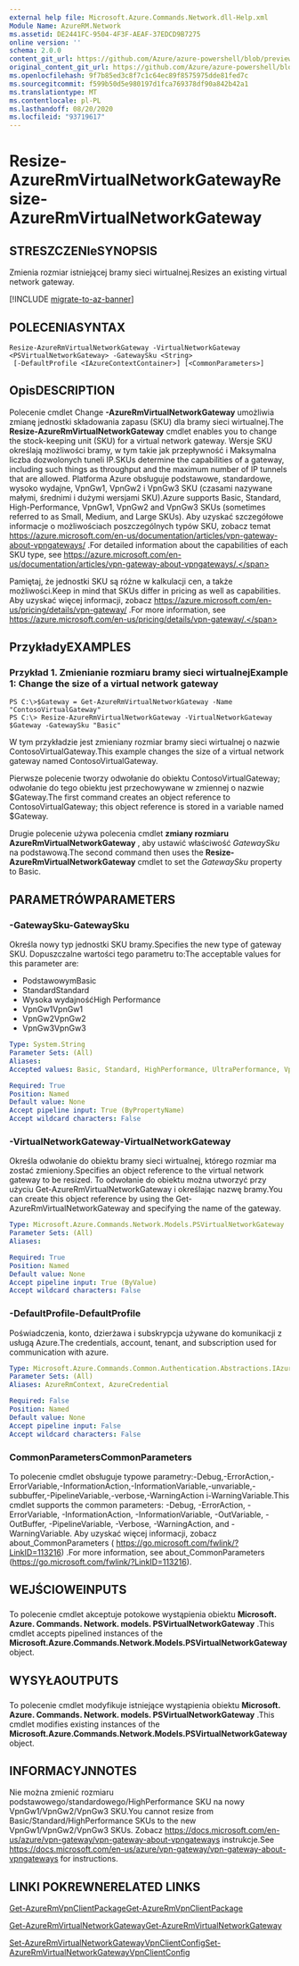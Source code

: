 ```yaml
---
external help file: Microsoft.Azure.Commands.Network.dll-Help.xml
Module Name: AzureRM.Network
ms.assetid: DE2441FC-9504-4F3F-AEAF-37EDCD9B7275
online version: ''
schema: 2.0.0
content_git_url: https://github.com/Azure/azure-powershell/blob/preview/src/ResourceManager/Network/Commands.Network/help/Resize-AzureRmVirtualNetworkGateway.md
original_content_git_url: https://github.com/Azure/azure-powershell/blob/preview/src/ResourceManager/Network/Commands.Network/help/Resize-AzureRmVirtualNetworkGateway.md
ms.openlocfilehash: 9f7b85ed3c8f7c1c64ec89f8575975dde81fed7c
ms.sourcegitcommit: f599b50d5e980197d1fca769378df90a842b42a1
ms.translationtype: MT
ms.contentlocale: pl-PL
ms.lasthandoff: 08/20/2020
ms.locfileid: "93719617"
---
```

# <span data-ttu-id="b9758-101">Resize-AzureRmVirtualNetworkGateway</span><span class="sxs-lookup"><span data-stu-id="b9758-101">Resize-AzureRmVirtualNetworkGateway</span></span>

## <span data-ttu-id="b9758-102">STRESZCZENIe</span><span class="sxs-lookup"><span data-stu-id="b9758-102">SYNOPSIS</span></span>
<span data-ttu-id="b9758-103">Zmienia rozmiar istniejącej bramy sieci wirtualnej.</span><span class="sxs-lookup"><span data-stu-id="b9758-103">Resizes an existing virtual network gateway.</span></span>

[!INCLUDE [migrate-to-az-banner](../../includes/migrate-to-az-banner.md)]

## <span data-ttu-id="b9758-104">POLECENIA</span><span class="sxs-lookup"><span data-stu-id="b9758-104">SYNTAX</span></span>

```
Resize-AzureRmVirtualNetworkGateway -VirtualNetworkGateway <PSVirtualNetworkGateway> -GatewaySku <String>
 [-DefaultProfile <IAzureContextContainer>] [<CommonParameters>]
```

## <span data-ttu-id="b9758-105">Opis</span><span class="sxs-lookup"><span data-stu-id="b9758-105">DESCRIPTION</span></span>
<span data-ttu-id="b9758-106">Polecenie cmdlet Change **-AzureRmVirtualNetworkGateway** umożliwia zmianę jednostki składowania zapasu (SKU) dla bramy sieci wirtualnej.</span><span class="sxs-lookup"><span data-stu-id="b9758-106">The **Resize-AzureRmVirtualNetworkGateway** cmdlet enables you to change the stock-keeping unit (SKU) for a virtual network gateway.</span></span>
<span data-ttu-id="b9758-107">Wersje SKU określają możliwości bramy, w tym takie jak przepływność i Maksymalna liczba dozwolonych tuneli IP.</span><span class="sxs-lookup"><span data-stu-id="b9758-107">SKUs determine the capabilities of a gateway, including such things as throughput and the maximum number of IP tunnels that are allowed.</span></span>
<span data-ttu-id="b9758-108">Platforma Azure obsługuje podstawowe, standardowe, wysoko wydajne, VpnGw1, VpnGw2 i VpnGw3 SKU (czasami nazywane małymi, średnimi i dużymi wersjami SKU).</span><span class="sxs-lookup"><span data-stu-id="b9758-108">Azure supports Basic, Standard, High-Performance, VpnGw1, VpnGw2 and VpnGw3 SKUs (sometimes referred to as Small, Medium, and Large SKUs).</span></span>
<span data-ttu-id="b9758-109">Aby uzyskać szczegółowe informacje o możliwościach poszczególnych typów SKU, zobacz temat https://azure.microsoft.com/en-us/documentation/articles/vpn-gateway-about-vpngateways/ .</span><span class="sxs-lookup"><span data-stu-id="b9758-109">For detailed information about the capabilities of each SKU type, see https://azure.microsoft.com/en-us/documentation/articles/vpn-gateway-about-vpngateways/.</span></span>

<span data-ttu-id="b9758-110">Pamiętaj, że jednostki SKU są różne w kalkulacji cen, a także możliwości.</span><span class="sxs-lookup"><span data-stu-id="b9758-110">Keep in mind that SKUs differ in pricing as well as capabilities.</span></span>
<span data-ttu-id="b9758-111">Aby uzyskać więcej informacji, zobacz https://azure.microsoft.com/en-us/pricing/details/vpn-gateway/ .</span><span class="sxs-lookup"><span data-stu-id="b9758-111">For more information, see https://azure.microsoft.com/en-us/pricing/details/vpn-gateway/.</span></span>

## <span data-ttu-id="b9758-112">Przykłady</span><span class="sxs-lookup"><span data-stu-id="b9758-112">EXAMPLES</span></span>

### <span data-ttu-id="b9758-113">Przykład 1. Zmienianie rozmiaru bramy sieci wirtualnej</span><span class="sxs-lookup"><span data-stu-id="b9758-113">Example 1: Change the size of a virtual network gateway</span></span>
```
PS C:\>$Gateway = Get-AzureRmVirtualNetworkGateway -Name "ContosoVirtualGateway"
PS C:\> Resize-AzureRmVirtualNetworkGateway -VirtualNetworkGateway $Gateway -GatewaySku "Basic"
```

<span data-ttu-id="b9758-114">W tym przykładzie jest zmieniany rozmiar bramy sieci wirtualnej o nazwie ContosoVirtualGateway.</span><span class="sxs-lookup"><span data-stu-id="b9758-114">This example changes the size of a virtual network gateway named ContosoVirtualGateway.</span></span>

<span data-ttu-id="b9758-115">Pierwsze polecenie tworzy odwołanie do obiektu ContosoVirtualGateway; odwołanie do tego obiektu jest przechowywane w zmiennej o nazwie $Gateway.</span><span class="sxs-lookup"><span data-stu-id="b9758-115">The first command creates an object reference to ContosoVirtualGateway; this object reference is stored in a variable named $Gateway.</span></span>

<span data-ttu-id="b9758-116">Drugie polecenie używa polecenia cmdlet **zmiany rozmiaru AzureRmVirtualNetworkGateway** , aby ustawić właściwość *GatewaySku* na podstawową.</span><span class="sxs-lookup"><span data-stu-id="b9758-116">The second command then uses the **Resize-AzureRmVirtualNetworkGateway** cmdlet to set the *GatewaySku* property to Basic.</span></span>

## <span data-ttu-id="b9758-117">PARAMETRÓW</span><span class="sxs-lookup"><span data-stu-id="b9758-117">PARAMETERS</span></span>

### <span data-ttu-id="b9758-118">-GatewaySku</span><span class="sxs-lookup"><span data-stu-id="b9758-118">-GatewaySku</span></span>
<span data-ttu-id="b9758-119">Określa nowy typ jednostki SKU bramy.</span><span class="sxs-lookup"><span data-stu-id="b9758-119">Specifies the new type of gateway SKU.</span></span>
<span data-ttu-id="b9758-120">Dopuszczalne wartości tego parametru to:</span><span class="sxs-lookup"><span data-stu-id="b9758-120">The acceptable values for this parameter are:</span></span>

- <span data-ttu-id="b9758-121">Podstawowym</span><span class="sxs-lookup"><span data-stu-id="b9758-121">Basic</span></span>
- <span data-ttu-id="b9758-122">Standard</span><span class="sxs-lookup"><span data-stu-id="b9758-122">Standard</span></span>
- <span data-ttu-id="b9758-123">Wysoka wydajność</span><span class="sxs-lookup"><span data-stu-id="b9758-123">High Performance</span></span>
- <span data-ttu-id="b9758-124">VpnGw1</span><span class="sxs-lookup"><span data-stu-id="b9758-124">VpnGw1</span></span>
- <span data-ttu-id="b9758-125">VpnGw2</span><span class="sxs-lookup"><span data-stu-id="b9758-125">VpnGw2</span></span>
- <span data-ttu-id="b9758-126">VpnGw3</span><span class="sxs-lookup"><span data-stu-id="b9758-126">VpnGw3</span></span>

```yaml
Type: System.String
Parameter Sets: (All)
Aliases: 
Accepted values: Basic, Standard, HighPerformance, UltraPerformance, VpnGw1, VpnGw2, VpnGw3

Required: True
Position: Named
Default value: None
Accept pipeline input: True (ByPropertyName)
Accept wildcard characters: False
```

### <span data-ttu-id="b9758-127">-VirtualNetworkGateway</span><span class="sxs-lookup"><span data-stu-id="b9758-127">-VirtualNetworkGateway</span></span>
<span data-ttu-id="b9758-128">Określa odwołanie do obiektu bramy sieci wirtualnej, którego rozmiar ma zostać zmieniony.</span><span class="sxs-lookup"><span data-stu-id="b9758-128">Specifies an object reference to the virtual network gateway to be resized.</span></span>
<span data-ttu-id="b9758-129">To odwołanie do obiektu można utworzyć przy użyciu Get-AzureRmVirtualNetworkGateway i określając nazwę bramy.</span><span class="sxs-lookup"><span data-stu-id="b9758-129">You can create this object reference by using the Get-AzureRmVirtualNetworkGateway and specifying the name of the gateway.</span></span>

```yaml
Type: Microsoft.Azure.Commands.Network.Models.PSVirtualNetworkGateway
Parameter Sets: (All)
Aliases: 

Required: True
Position: Named
Default value: None
Accept pipeline input: True (ByValue)
Accept wildcard characters: False
```

### <span data-ttu-id="b9758-130">-DefaultProfile</span><span class="sxs-lookup"><span data-stu-id="b9758-130">-DefaultProfile</span></span>
<span data-ttu-id="b9758-131">Poświadczenia, konto, dzierżawa i subskrypcja używane do komunikacji z usługą Azure.</span><span class="sxs-lookup"><span data-stu-id="b9758-131">The credentials, account, tenant, and subscription used for communication with azure.</span></span>

```yaml
Type: Microsoft.Azure.Commands.Common.Authentication.Abstractions.IAzureContextContainer
Parameter Sets: (All)
Aliases: AzureRmContext, AzureCredential

Required: False
Position: Named
Default value: None
Accept pipeline input: False
Accept wildcard characters: False
```

### <span data-ttu-id="b9758-132">CommonParameters</span><span class="sxs-lookup"><span data-stu-id="b9758-132">CommonParameters</span></span>
<span data-ttu-id="b9758-133">To polecenie cmdlet obsługuje typowe parametry:-Debug,-ErrorAction,-ErrorVariable,-InformationAction,-InformationVariable,-unvariable,-subbuffer,-PipelineVariable,-verbose,-WarningAction i-WarningVariable.</span><span class="sxs-lookup"><span data-stu-id="b9758-133">This cmdlet supports the common parameters: -Debug, -ErrorAction, -ErrorVariable, -InformationAction, -InformationVariable, -OutVariable, -OutBuffer, -PipelineVariable, -Verbose, -WarningAction, and -WarningVariable.</span></span> <span data-ttu-id="b9758-134">Aby uzyskać więcej informacji, zobacz about_CommonParameters ( https://go.microsoft.com/fwlink/?LinkID=113216) .</span><span class="sxs-lookup"><span data-stu-id="b9758-134">For more information, see about_CommonParameters (https://go.microsoft.com/fwlink/?LinkID=113216).</span></span>

## <span data-ttu-id="b9758-135">WEJŚCIOWE</span><span class="sxs-lookup"><span data-stu-id="b9758-135">INPUTS</span></span>

###  
<span data-ttu-id="b9758-136">To polecenie cmdlet akceptuje potokowe wystąpienia obiektu **Microsoft. Azure. Commands. Network. models. PSVirtualNetworkGateway** .</span><span class="sxs-lookup"><span data-stu-id="b9758-136">This cmdlet accepts pipelined instances of the **Microsoft.Azure.Commands.Network.Models.PSVirtualNetworkGateway** object.</span></span>

## <span data-ttu-id="b9758-137">WYSYŁA</span><span class="sxs-lookup"><span data-stu-id="b9758-137">OUTPUTS</span></span>

###  
<span data-ttu-id="b9758-138">To polecenie cmdlet modyfikuje istniejące wystąpienia obiektu **Microsoft. Azure. Commands. Network. models. PSVirtualNetworkGateway** .</span><span class="sxs-lookup"><span data-stu-id="b9758-138">This cmdlet modifies existing instances of the **Microsoft.Azure.Commands.Network.Models.PSVirtualNetworkGateway** object.</span></span>

## <span data-ttu-id="b9758-139">INFORMACYJN</span><span class="sxs-lookup"><span data-stu-id="b9758-139">NOTES</span></span>
<span data-ttu-id="b9758-140">Nie można zmienić rozmiaru podstawowego/standardowego/HighPerformance SKU na nowy VpnGw1/VpnGw2/VpnGw3 SKU.</span><span class="sxs-lookup"><span data-stu-id="b9758-140">You cannot resize from Basic/Standard/HighPerformance SKUs to the new VpnGw1/VpnGw2/VpnGw3 SKUs.</span></span> <span data-ttu-id="b9758-141">Zobacz https://docs.microsoft.com/en-us/azure/vpn-gateway/vpn-gateway-about-vpngateways instrukcje.</span><span class="sxs-lookup"><span data-stu-id="b9758-141">See https://docs.microsoft.com/en-us/azure/vpn-gateway/vpn-gateway-about-vpngateways for instructions.</span></span>

## <span data-ttu-id="b9758-142">LINKI POKREWNE</span><span class="sxs-lookup"><span data-stu-id="b9758-142">RELATED LINKS</span></span>

[<span data-ttu-id="b9758-143">Get-AzureRmVpnClientPackage</span><span class="sxs-lookup"><span data-stu-id="b9758-143">Get-AzureRmVpnClientPackage</span></span>](./Get-AzureRmVpnClientPackage.md)

[<span data-ttu-id="b9758-144">Get-AzureRmVirtualNetworkGateway</span><span class="sxs-lookup"><span data-stu-id="b9758-144">Get-AzureRmVirtualNetworkGateway</span></span>](./Get-AzureRmVirtualNetworkGateway.md)

[<span data-ttu-id="b9758-145">Set-AzureRmVirtualNetworkGatewayVpnClientConfig</span><span class="sxs-lookup"><span data-stu-id="b9758-145">Set-AzureRmVirtualNetworkGatewayVpnClientConfig</span></span>](./Set-AzureRmVirtualNetworkGatewayVpnClientConfig.md)


